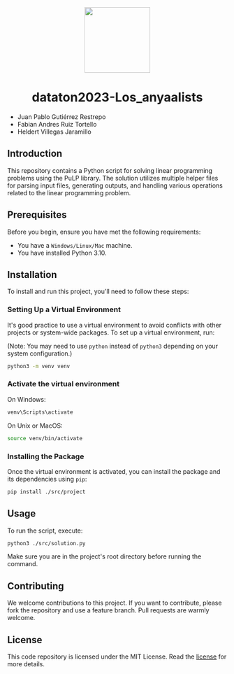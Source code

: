 <div align="center">
    <img src="https://images-ng.pixai.art/images/orig/68838d12-1d10-4171-9fb1-c97f8fc4ff68" width="150">
    <h1 align="center">dataton2023-Los_anyaalists</h1>
</div>

- Juan Pablo Gutiérrez Restrepo
- Fabian Andres Ruiz Tortello
- Heldert Villegas Jaramillo

## Introduction

This repository contains a Python script for solving linear programming problems using the PuLP library. The solution utilizes multiple helper files for parsing input files, generating outputs, and handling various operations related to the linear programming problem.

## Prerequisites

Before you begin, ensure you have met the following requirements:

- You have a `Windows/Linux/Mac` machine.
- You have installed Python 3.10.

## Installation

To install and run this project, you'll need to follow these steps:

### Setting Up a Virtual Environment

It's good practice to use a virtual environment to avoid conflicts with other projects or system-wide packages. To set up a virtual environment, run:

(Note: You may need to use `python` instead of `python3` depending on your system configuration.)

```bash
python3 -m venv venv
```

### Activate the virtual environment

On Windows:

```bash
venv\Scripts\activate
```

On Unix or MacOS:

```bash
source venv/bin/activate
```

### Installing the Package

Once the virtual environment is activated, you can install the package and its dependencies using `pip`:

```bash
pip install ./src/project
```

## Usage

To run the script, execute:

```bash
python3 ./src/solution.py
```

Make sure you are in the project's root directory before running the command.

## Contributing

We welcome contributions to this project. If you want to contribute, please fork the repository and use a feature branch. Pull requests are warmly welcome.

## License

This code repository is licensed under the MIT License. Read the [license](LICENSE) for more details.
